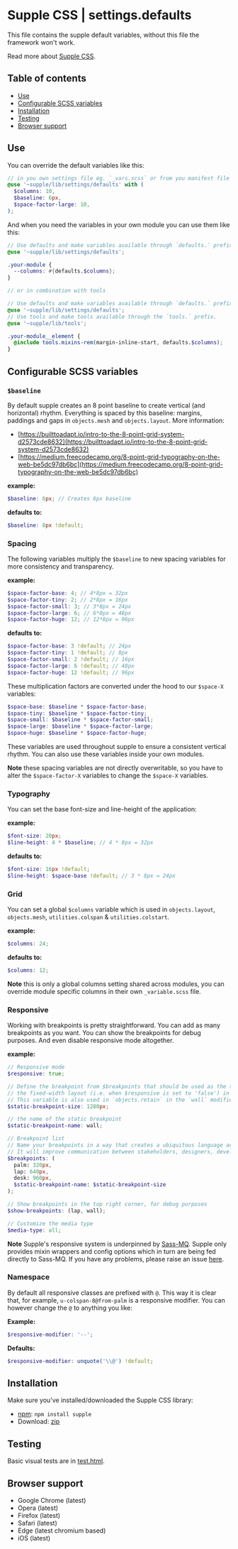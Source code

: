 # Supple CSS | settings.defaults

This file contains the supple default variables, without this file the framework won't work.

Read more about [Supple CSS](https://github.com/supple-css/supple).

## Table of contents

* [Use](#use)
* [Configurable SCSS variables](#configurable-scss-variables)
* [Installation](#installation)
* [Testing](#testing)
* [Browser support](#browser-support)

## Use
You can override the default variables like this:

```scss
// in you own settings file eg. `_vars.scss` or from you manifest file eg. `styles.scss`
@use '~supple/lib/settings/defaults' with (
  $columns: 10,
  $baseline: 6px,
  $space-factor-large: 10,
);
```

And when you need the variables in your own module you can use them like this:

```scss
// Use defaults and make variables available through `defaults.` prefix.
@use '~supple/lib/settings/defaults';

.your-module {
  --columns: #{defaults.$columns};
}

// or in combination with tools

// Use defaults and make variables available through `defaults.` prefix.
@use '~supple/lib/settings/defaults';
// Use tools and make tools available through the `tools.` prefix.
@use '~supple/lib/tools';

.your-module__element {
  @include tools.mixins-rem(margin-inline-start, defaults.$columns);
}
```


## Configurable SCSS variables

### `$baseline`
By default supple creates an 8 point baseline to create vertical (and horizontal) rhythm. Everything is spaced by this baseline: margins, paddings and gaps in `objects.mesh` and `objects.layout`. More information:
* [https://builttoadapt.io/intro-to-the-8-point-grid-system-d2573cde8632](https://builttoadapt.io/intro-to-the-8-point-grid-system-d2573cde8632)
* [https://medium.freecodecamp.org/8-point-grid-typography-on-the-web-be5dc97db6bc](https://medium.freecodecamp.org/8-point-grid-typography-on-the-web-be5dc97db6bc)

**example:**
```scss
$baseline: 6px; // Creates 6px baseline
```

**defaults to:**
```scss
$baseline: 8px !default;
```

### Spacing
The following variables multiply the `$baseline` to new spacing variables for more consistency and transparency.

**example:**
```scss
$space-factor-base: 4; // 4*8px = 32px
$space-factor-tiny: 2; // 2*8px = 16px
$space-factor-small: 3; // 3*8px = 24px
$space-factor-large: 6; // 6*8px = 48px
$space-factor-huge: 12; // 12*8px = 96px
```

**defaults to:**
```scss
$space-factor-base: 3 !default; // 24px
$space-factor-tiny: 1 !default; // 8px
$space-factor-small: 2 !default; // 16px
$space-factor-large: 6 !default; // 48px
$space-factor-huge: 12 !default; // 96px
```

These multiplication factors are converted under the hood to our `$space-X` variables:

```scss
$space-base: $baseline * $space-factor-base;
$space-tiny: $baseline * $space-factor-tiny;
$space-small: $baseline * $space-factor-small;
$space-large: $baseline * $space-factor-large;
$space-huge: $baseline * $space-factor-huge;
```
These variables are used throughout supple to ensure a consistent vertical rhythm. You can also use these variables inside your own modules.

**Note** these spacing variables are not directly overwritable, so you have to alter the `$space-factor-X` variables to change the `$space-X` variables.

### Typography
You can set the base font-size and line-height of the application:

**example:**
```scss
$font-size: 20px;
$line-height: 4 * $baseline; // 4 * 8px = 32px
```

**defaults to:**
```scss
$font-size: 16px !default;
$line-height: $space-base !default; // 3 * 8px = 24px
```

### Grid
You can set a global `$columns` variable which is used in `objects.layout`, `objects.mesh`, `utilities.colspan` & `utilities.colstart`.

**example:**
```scss
$columns: 24;
```

**defaults to:**
```scss
$columns: 12;
```

**Note** this is only a global columns setting shared across modules, you can override module specific columns in their own `_variable.scss` file.

### Responsive
Working with breakpoints is pretty straightforward. You can add as many breakpoints as you want. You can show the breakpoints for debug purposes. And even disable responsive mode altogether.

**example:**
```scss
// Responsive mode
$responsive: true;

// Define the breakpoint from $breakpoints that should be used as the target width for
// the fixed-width layout (i.e. when $responsive is set to 'false') in a old-ie.scss.
// This variable is also used in `objects.retain` in the `wall` modifier
$static-breakpoint-size: 1280px;

// the name of the static breakpoint
$static-breakpoint-name: wall;

// Breakpoint list
// Name your breakpoints in a way that creates a ubiquitous language across team members.
// It will improve communication between stakeholders, designers, developers, and testers.
$breakpoints: (
  palm: 320px,
  lap: 640px,
  desk: 960px,
  $static-breakpoint-name: $static-breakpoint-size
);

// Show breakpoints in the top right corner, for debug purposes
$show-breakpoints: (lap, wall);

// Customize the media type
$media-type: all;
```

**Note** Supple's responsive system is underpinned by [Sass-MQ](https://sass-mq.github.io/sass-mq/). Supple only provides mixin wrappers and config options which in turn are being fed directly to Sass-MQ. If you have any problems, please raise an issue [here](https://github.com/sass-mq/sass-mq/issues).


### Namespace
By default all responsive classes are prefixed with `@`. This way it is clear that, for example, `u-colspan-8@from-palm` is a responsive modifier. You can however change the `@` to anything you like:

**Example:**
```scss
$responsive-modifier: '--';
```

**Defaults:**
```scss
$responsive-modifier: unquote('\\@') !default;
```


## Installation
Make sure you've installed/downloaded the Supple CSS library:

* [npm](https://www.npmjs.com/package/supple): `npm install supple`
* Download: [zip](https://github.com/supple-css/supple/releases/latest)


## Testing
Basic visual tests are in [test.html](./test.html).


## Browser support

* Google Chrome (latest)
* Opera (latest)
* Firefox (latest)
* Safari (latest)
* Edge (latest chromium based)
* iOS (latest)
